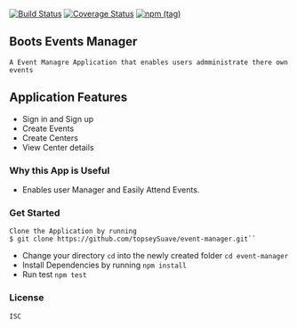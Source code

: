 [![Build Status](https://travis-ci.org/topseySuave/event-manager.svg?branch=develop)](https://travis-ci.org/topseySuave/event-manager)
[![Coverage Status](https://coveralls.io/repos/github/topseySuave/event-manager/badge.svg?branch=develop)](https://coveralls.io/github/topseySuave/event-manager?branch=develop)
[![npm (tag)](https://img.shields.io/npm/v/npm/next.svg)]()


## Boots Events Manager
    A Event Managre Application that enables users admministrate there own events
    
 ## Application Features
   - Sign in and Sign up
   - Create Events
   - Create Centers
   - View Center details

 ### Why this App is Useful
   - Enables user Manager and Easily Attend Events.

 ### Get Started
    Clone the Application by running
    $ git clone https://github.com/topseySuave/event-manager.git``
    
 - Change your directory ``cd`` into the newly created folder ``cd event-manager``
 - Install Dependencies by running ``npm install``
 - Run test ``npm test``

### License
    ISC